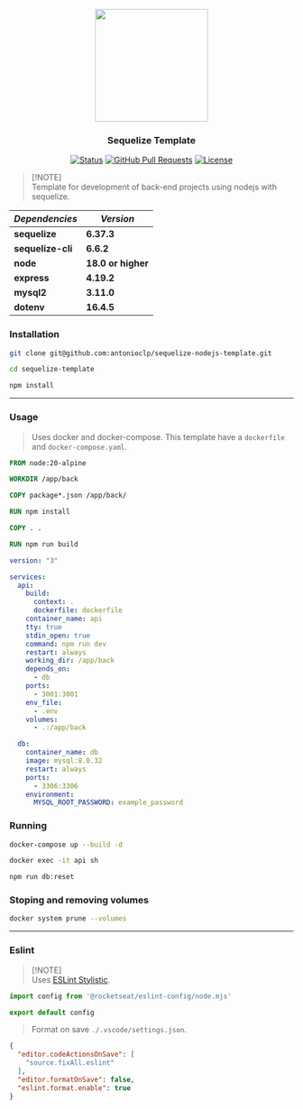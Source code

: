 <p align="center">
  <img src="https://seeklogo.com/images/S/sequelize-logo-9A5075DB9F-seeklogo.com.png" width="200">
</p>

<h3 align="center">Sequelize Template</h3>

<div align="center">

[![Status](https://img.shields.io/badge/status-active-success.svg)](https://github.com/antonioclp/sequelize-nodejs-template) 
[![GitHub Pull Requests](https://img.shields.io/github/issues-pr/antonioclp/sequelize-nodejs-template)](https://github.com/antonioclp/sequelize-nodejs-template)
[![License](https://img.shields.io/badge/license-MIT-blue.svg)](/LICENSE)

</div>

> [!NOTE]\
> Template for development of back-end projects using nodejs with sequelize.

| *Dependencies* | *Version*
| --- | --- |
| **sequelize** | **6.37.3** |
| **sequelize-cli** | **6.6.2** |
| **node** | **18.0 or higher** |
| **express** | **4.19.2** |
| **mysql2** | **3.11.0** |
| **dotenv** | **16.4.5** |

### Installation

```bash
git clone git@github.com:antonioclp/sequelize-nodejs-template.git

cd sequelize-template

npm install
```
---

### Usage
> Uses docker and docker-compose. This template have a `dockerfile` and `docker-compose.yaml`.

```dockerfile
FROM node:20-alpine

WORKDIR /app/back

COPY package*.json /app/back/

RUN npm install

COPY . .

RUN npm run build
```

```yaml
version: "3"

services:
  api:
    build: 
      context: .
      dockerfile: dockerfile
    container_name: api
    tty: true
    stdin_open: true
    command: npm run dev
    restart: always
    working_dir: /app/back
    depends_on:
      - db
    ports:
      - 3001:3001
    env_file:
      - .env
    volumes:
      - .:/app/back

  db:
    container_name: db
    image: mysql:8.0.32
    restart: always
    ports:
      - 3306:3306
    environment:
      MYSQL_ROOT_PASSWORD: example_password
```

### Running

```bash
docker-compose up --build -d

docker exec -it api sh

npm run db:reset
```

### Stoping and removing volumes

```bash
docker system prune --volumes
```

---

### Eslint
> [!NOTE]\
> Uses [ESLint Stylistic](https://eslint.style/).
```mjs
import config from '@rocketseat/eslint-config/node.mjs'

export default config
```
> Format on save `./.vscode/settings.json`.
```json
{
  "editor.codeActionsOnSave": [
    "source.fixAll.eslint"
  ],
  "editor.formatOnSave": false,
  "eslint.format.enable": true
}
```
